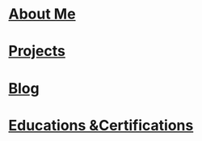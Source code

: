 
# [About Me](https://github.com/DishaBalpande/DishaBalpande.github.io/blob/master/About.md)

# [Projects](https://github.com/DishaBalpande/DishaBalpande.github.io/blob/master/projects.md)

# [Blog](https://github.com/DishaBalpande/DishaBalpande.github.io/blob/master/blog.md)

# [Educations &Certifications](https://github.com/DishaBalpande/DishaBalpande.github.io/blob/master/edu-cert.md)

